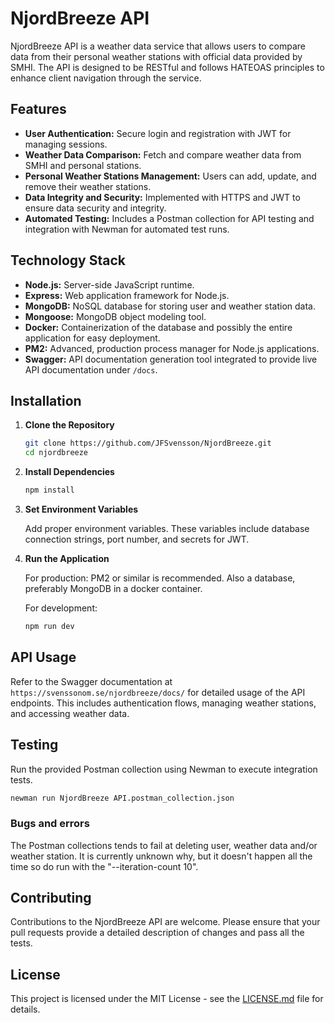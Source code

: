 # NjordBreeze API

NjordBreeze API is a weather data service that allows users to compare data from their personal weather stations with official data provided by SMHI. The API is designed to be RESTful and follows HATEOAS principles to enhance client navigation through the service.

## Features

- **User Authentication:** Secure login and registration with JWT for managing sessions.
- **Weather Data Comparison:** Fetch and compare weather data from SMHI and personal stations.
- **Personal Weather Stations Management:** Users can add, update, and remove their weather stations.
- **Data Integrity and Security:** Implemented with HTTPS and JWT to ensure data security and integrity.
- **Automated Testing:** Includes a Postman collection for API testing and integration with Newman for automated test runs.

## Technology Stack

- **Node.js:** Server-side JavaScript runtime.
- **Express:** Web application framework for Node.js.
- **MongoDB:** NoSQL database for storing user and weather station data.
- **Mongoose:** MongoDB object modeling tool.
- **Docker:** Containerization of the database and possibly the entire application for easy deployment.
- **PM2:** Advanced, production process manager for Node.js applications.
- **Swagger:** API documentation generation tool integrated to provide live API documentation under `/docs`.

## Installation

1. **Clone the Repository**

   ```bash
   git clone https://github.com/JFSvensson/NjordBreeze.git
   cd njordbreeze
   ```

2. **Install Dependencies**

   ```bash
   npm install
   ```

3. **Set Environment Variables**

   Add proper environment variables. These variables include database connection strings, port number, and secrets for JWT.

4. **Run the Application**

   For production:
   PM2 or similar is recommended. Also a database, preferably MongoDB in a docker container.


   For development:

   ```bash
   npm run dev
   ```

## API Usage

Refer to the Swagger documentation at `https://svenssonom.se/njordbreeze/docs/` for detailed usage of the API endpoints. This includes authentication flows, managing weather stations, and accessing weather data.

## Testing

Run the provided Postman collection using Newman to execute integration tests.

```bash
newman run NjordBreeze API.postman_collection.json
```

### Bugs and errors

The Postman collections tends to fail at deleting user, weather data and/or weather station. It is currently unknown why, but it doesn't happen all the time so do run with the  "--iteration-count 10".

## Contributing

Contributions to the NjordBreeze API are welcome. Please ensure that your pull requests provide a detailed description of changes and pass all the tests.

## License

This project is licensed under the MIT License - see the [LICENSE.md](LICENSE) file for details.
